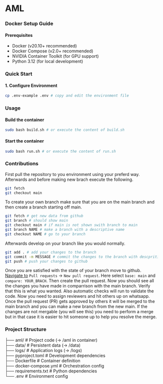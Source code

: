 # AML

### Docker Setup Guide

#### Prerequisites

-   Docker (v20.10+ recommended)
-   Docker Compose (v2.0+ recommended)
-   NVIDIA Container Toolkit (for GPU support)
-   Python 3.12 (for local development)

### Quick Start

#### 1. Configure Environment

```bash
cp .env-example .env # copy and edit the environment file
```

### Usage

#### Build the container

```bash
sudo bash build.sh # or execute the content of build.sh
```

#### Start the container

```bash
sudo bash run.sh # or execute the content of run.sh
```

### Contributions

First pull the repository to you environment using your preferd way. Afterwards and before making new brach execute the following.

```bash
git fetch
git checkout main
```

To create your own branch make sure that you are on the main branch and then create a branch starting off main.

```bash
git fetch # get new data from github
git branch # should show main
git checkout main # if main is not shown swith branch to main
git branch NAME # make a branch with a descriptive name
git checkout NAME # go to your branch
```

Afterwards develop on your branch like you would normally.

```bash
git add . # add your changes to the branch
git commit -m MESSAGE # commit the changes to the branch with descpritive message
git push # push your changes to github
```

Once you are satisfied with the state of your branch move to github. [Navigate to](https://docs.github.com/en/pull-requests/collaborating-with-pull-requests/proposing-changes-to-your-work-with-pull-requests/creating-a-pull-request) `Pull requests` -> `New pull request`. Here select `base: main` and `compare: YOUR_BRACH`. Then create the pull request. Now you should see all the changes you have made in comparrison with the main branch. Verify that this is what you wanted. Also automatic checks will run to validate the code. Now you need to assign reviewers and hit others up on whatsapp. Once the pull request (PR) gets approved by others it will be merged to the main branch and you can make a new branch from the new main. If the changes are not mergable (you will see this) you need to perform a merge but in that case it is easier to hit someone up to help you resolve the merge.

### Project Structure

├── aml/ # Project code (→ /aml in container)\
├── data/ # Persistent data (→ /data)\
├── logs/ # Application logs (→ /logs)\
├── pyproject.toml # Development dependencies\
├── Dockerfile # Container definition\
├── docker-compose.yml # Orchestration config\
├── requirements.txt # Python dependencies\
└── .env # Environment config

